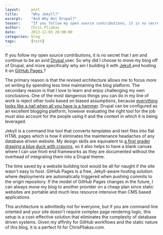 ```yaml
---
layout:     post
title:      "Why Jekyll?"
excerpt:    "And Why Not Drupal?"
teaser:     "If you follow my open source contributions, it is no secret that I am and continue to be an avid Drupal user. So why did I choose to move my blog off of Drupal?"
author:     Chris Pliakas
date:       2013-12-03 20:00:00
categories: blog
tags:       [tech]
---
```


If you follow my open source contributions, it is no secret that I am and
continue to be an avid <span itemscope itemtype="http://schema.org/SoftwareApplication">
<a href="http://drupal.org" target="_blank" itemprop="sameAs">
<span itemprop="name">Drupal</span>
</a>
</span> user. So why did I choose to move my blog off of
Drupal, and more specifically why am I building it with
<span itemscope itemtype="http://schema.org/SoftwareApplication">
<a href="http://jekyllrb.com" target="_blank" itemprop="sameAs">
<span itemprop="name">Jekyll</span>
</a>
</span>
and hosting it on
<span itemscope itemtype="http://schema.org/Organization">
<a href="http://pages.github.com" target="_blank">
<span itemprop="name">GitHub</span> Pages
</a>
</span>?

The primary reason is that the revised architecture allows me to focus more on
writing by spending less time maintaining the blog platform. The secondary
reason is that I love to learn and enjoy challenging my own conclusions. One
of the most dangerous things you can do in my line of work is reject other
tools based on biased assumptions, because <a href="http://en.wikipedia.org/wiki/Law_of_the_instrument" title="Maslow's hammer" target="_blank">everything looks like a nail when all you have is a hammer</a>.
Drupal can be configured as an excellent blogging
platform, however evaluating the right tool for the job must also account for
the people using it and the context in which it is being leveraged.

Jekyll is a command line tool that converts templates and text files into flat
HTML pages which is how it eliminates the maintenance headaches of any database
driven website. My design skills are equivalent to
<a href="http://www.youtube.com/watch?v=kp2skYYA2B4" title="Clip from Billy Madison" target="_blank">a first grader drawing a blue duck with crayons</a>,
so it also helps to have a blank canvas where I can use
front end frameworks as they are documented without the overhead of integrating
them into a Drupal theme.

The time saved by a website building tool would be all for naught if the site
wasn't easy to host. GitHub Pages is a free, Jekyll-aware hosting solution
where deployments are automatically triggered when pushing commits to the
origin repository. If the model of GitHub Pages changes in the future, I can
always move my blog to another provider on a cheap plan since static websites
are portable and much less resource intensive than CMS based applications.

This architecture is admittedly not for everyone, but if you are command line
oriented and your site doesn't require complex page rendering logic, this setup
is a cost-effective solution that eliminates the complexity of database driven
systems. Given my affinity for GitHub workflows and the static nature of this
blog, it is a perfect fit for ChrisPliakas.com.
